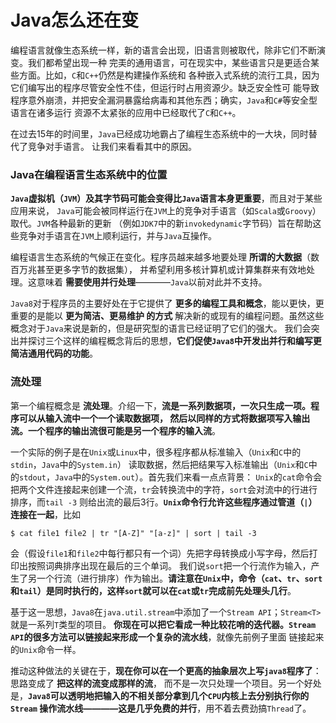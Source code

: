 Java怎么还在变
===============================================================
编程语言就像生态系统一样，新的语言会出现，旧语言则被取代，除非它们不断演变。我们都希望出现一种
完㺯的通用语言，可在现实中，某些语言只是更适合某些方面。比如，`C`和`C++`仍然是构建操作系统和
各种嵌入式系统的流行工具，因为它们编写出的程序尽管安全性不佳，但运行时占用资源少。缺乏安全性可
能导致程序意外崩溃，并把安全漏洞暴露给病毒和其他东西；确实，`Java`和`C#`等安全型语言在诸多运行
资源不太紧张的应用中已经取代了`C`和`C++`。

在过去15年的时间里，`Java`已经成功地霸占了编程生态系统中的一大块，同时替代了竞争对手语言。
让我们来看看其中的原因。

### Java在编程语言生态系统中的位置
**`Java`虚拟机（`JVM`）及其字节码可能会变得比`Java`语言本身更重要**，而且对于某些应用来说，
`Java`可能会被同样运行在`JVM`上的竞争对手语言（如`Scala`或`Groovy`）取代。`JVM`各种最新的更新
（例如`JDK7`中的新`invokedynamic`字节码）旨在帮助这些竞争对手语言在`JVM`上顺利运行，并与`Java`互操作。

编程语言生态系统的气候正在变化。程序员越来越多地要处理 **所谓的大数据**（数百万兆甚至更多字节的数据集），
并希望利用多核计算机或计算集群来有效地处理。这意味着 **需要使用并行处理**————`Java`以前对此并不支持。

`Java8`对于程序员的主要好处在于它提供了 **更多的编程工具和概念**，能以更快，更重要的是能以 **更为简洁、更易维护
的方式** 解决新的或现有的编程问题。虽然这些概念对于`Java`来说是新的，但是研究型的语言已经证明了它们的强大。
我们会突出并探讨三个这样的编程概念背后的思想，**它们促使`Java8`中开发出并行和编写更简洁通用代码的功能**。

### 流处理
第一个编程概念是 **流处理**。介绍一下，**流是一系列数据项，一次只生成一项。程序可以从输入流中一个一个读取数据项，
然后以同样的方式将数据项写入输出流。一个程序的输出流很可能是另一个程序的输入流**。

一个实际的例子是在`Unix`或`Linux`中，很多程序都从标准输入（`Unix`和`C`中的`stdin`，`Java`中的`System.in`）
读取数据，然后把结果写入标准输出（`Unix`和`C`中的`stdout`，`Java`中的`System.out`）。首先我们来看一点点背景：
`Unix`的`cat`命令会把两个文件连接起来创建一个流，`tr`会转换流中的字符，`sort`会对流中的行进行排序，而`tail -3`
则给出流的最后3行。**`Unix`命令行允许这些程序通过管道（`|`）连接在一起**，比如
```shell
$ cat file1 file2 | tr "[A-Z]" "[a-z]" | sort | tail -3
```
会（假设`file1`和`file2`中每行都只有一个词）先把字母转换成小写字母，然后打印出按照词典排序出现在最后的三个单词。
我们说`sort`把一个行流作为输入，产生了另一个行流（进行排序）作为输出。**请注意在`Unix`中，命令（`cat`、`tr`、`sort`
和`tail`）是同时执行的，这样`sort`就可以在`cat`或`tr`完成前先处理头几行**。

基于这一思想，`Java8`在`java.util.stream`中添加了一个`Stream API`；`Stream<T>`就是一系列`T`类型的项目。
**你现在可以把它看成一种比较花哨的迭代器。`Stream API`的很多方法可以链接起来形成一个复杂的流水线**，就像先前例子里面
链接起来的`Unix`命令一样。

推动这种做法的关键在于，**现在你可以在一个更高的抽象层次上写`java8`程序了**：思路变成了 **把这样的流变成那样的流**，
而不是一次只处理一个项目。另一个好处是，**`Java8`可以透明地把输入的不相关部分拿到几个`CPU`内核上去分别执行你的`Stream`
操作流水线————这是几乎免费的并行**，用不着去费劲搞`Thread`了。






